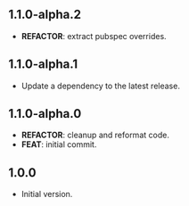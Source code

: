## 1.1.0-alpha.2

 - **REFACTOR**: extract pubspec overrides.

## 1.1.0-alpha.1

 - Update a dependency to the latest release.

## 1.1.0-alpha.0

 - **REFACTOR**: cleanup and reformat code.
 - **FEAT**: initial commit.

## 1.0.0

- Initial version.
